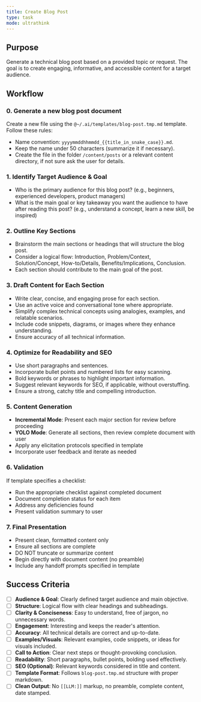 ```yaml
---
title: Create Blog Post
type: task
mode: ultrathink
---
```


## Purpose

Generate a technical blog post based on a provided topic or request. The goal is to create engaging, informative, and accessible content for a target audience.

## Workflow

### 0. Generate a new blog post document

Create a new file using the `@~/.ai/templates/blog-post.tmp.md` template. Follow these rules:

- Name convention: `yyyymmddhhmmdd_{{title_in_snake_case}}.md`.
- Keep the name under 50 characters (summarize it if necessary).
- Create the file in the folder `/content/posts` or a relevant content directory, if not sure ask the user for details.

### 1. Identify Target Audience & Goal

- Who is the primary audience for this blog post? (e.g., beginners, experienced developers, product managers)
- What is the main goal or key takeaway you want the audience to have after reading this post? (e.g., understand a concept, learn a new skill, be inspired)

### 2. Outline Key Sections

- Brainstorm the main sections or headings that will structure the blog post.
- Consider a logical flow: Introduction, Problem/Context, Solution/Concept, How-to/Details, Benefits/Implications, Conclusion.
- Each section should contribute to the main goal of the post.

### 3. Draft Content for Each Section

- Write clear, concise, and engaging prose for each section.
- Use an active voice and conversational tone where appropriate.
- Simplify complex technical concepts using analogies, examples, and relatable scenarios.
- Include code snippets, diagrams, or images where they enhance understanding.
- Ensure accuracy of all technical information.

### 4. Optimize for Readability and SEO

- Use short paragraphs and sentences.
- Incorporate bullet points and numbered lists for easy scanning.
- Bold keywords or phrases to highlight important information.
- Suggest relevant keywords for SEO, if applicable, without overstuffing.
- Ensure a strong, catchy title and compelling introduction.

### 5. Content Generation

- **Incremental Mode**: Present each major section for review before proceeding
- **YOLO Mode**: Generate all sections, then review complete document with user
- Apply any elicitation protocols specified in template
- Incorporate user feedback and iterate as needed

### 6. Validation

If template specifies a checklist:

- Run the appropriate checklist against completed document
- Document completion status for each item
- Address any deficiencies found
- Present validation summary to user

### 7. Final Presentation

- Present clean, formatted content only
- Ensure all sections are complete
- DO NOT truncate or summarize content
- Begin directly with document content (no preamble)
- Include any handoff prompts specified in template

## Success Criteria

- [ ] **Audience & Goal**: Clearly defined target audience and main objective.
- [ ] **Structure**: Logical flow with clear headings and subheadings.
- [ ] **Clarity & Conciseness**: Easy to understand, free of jargon, no unnecessary words.
- [ ] **Engagement**: Interesting and keeps the reader's attention.
- [ ] **Accuracy**: All technical details are correct and up-to-date.
- [ ] **Examples/Visuals**: Relevant examples, code snippets, or ideas for visuals included.
- [ ] **Call to Action**: Clear next steps or thought-provoking conclusion.
- [ ] **Readability**: Short paragraphs, bullet points, bolding used effectively.
- [ ] **SEO (Optional)**: Relevant keywords considered in title and content.
- [ ] **Template Format**: Follows `blog-post.tmp.md` structure with proper markdown.
- [ ] **Clean Output**: No `[[LLM:]]` markup, no preamble, complete content, date stamped.
